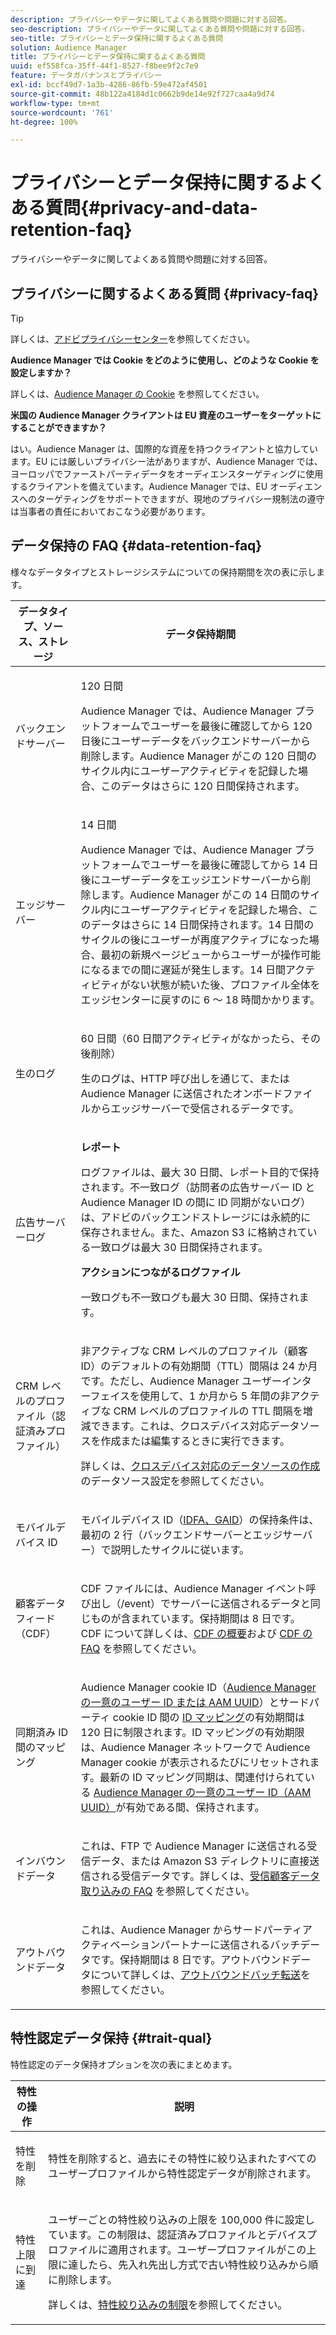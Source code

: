 ```yaml
---
description: プライバシーやデータに関してよくある質問や問題に対する回答。
seo-description: プライバシーやデータに関してよくある質問や問題に対する回答。
seo-title: プライバシーとデータ保持に関するよくある質問
solution: Audience Manager
title: プライバシーとデータ保持に関するよくある質問
uuid: ef558fca-35ff-44f1-8527-f8bee9f2c7e9
feature: データガバナンスとプライバシー
exl-id: bccf49d7-1a3b-4286-86fb-59e472af4501
source-git-commit: 48b122a4184d1c0662b9de14e92f727caa4a9d74
workflow-type: tm+mt
source-wordcount: '761'
ht-degree: 100%

---
```


# プライバシーとデータ保持に関するよくある質問{#privacy-and-data-retention-faq}

プライバシーやデータに関してよくある質問や問題に対する回答。

<!-- faq_privacy.xml -->

## プライバシーに関するよくある質問 {#privacy-faq}

>[!TIP]
>
>詳しくは、[アドビプライバシーセンター](https://www.adobe.com/jp/privacy.html)を参照してください。

**Audience Manager では Cookie をどのように使用し、どのような Cookie を設定しますか？**

詳しくは、[Audience Manager の Cookie](https://docs.adobe.com/content/help/ja-JP/core-services/interface/ec-cookies/cookies-am.html) を参照してください。

**米国の Audience Manager クライアントは EU 資産のユーザーをターゲットにすることができますか？**

はい。Audience Manager は、国際的な資産を持つクライアントと協力しています。EU には厳しいプライバシー法がありますが、Audience Manager では、ヨーロッパでファーストパーティデータをオーディエンスターゲティングに使用するクライアントを備えています。Audience Manager では、EU オーディエンスへのターゲティングをサポートできますが、現地のプライバシー規制法の遵守は当事者の責任においておこなう必要があります。

<!-- 

<p> <b>Why does the IP address need to be removed from log files?</b> </p> 
<p>While still an open question in the US, regulators in Europe consider IP addresses as personally identifiable information (PII). As a result, companies that collect IP addresses in the EU are subject to strict data processing requirements. To support expansion into the EU, and help reduce compliance requirements for our customers, we remove IP addresses from log files. Also, this change addresses where we believe industry self-regulation and legally required regulations are moving within the United States. Removing IP addresses is a proactive change that will help Audience Manager (and our partners) comply with existing and future PII-related legislation. </p>

 -->

## データ保持の FAQ {#data-retention-faq}

様々なデータタイプとストレージシステムについての保持期間を次の表に示します。

<table id="table_21C0B13A57A44DE0999FB33F363C88F6"> 
 <thead> 
  <tr> 
   <th colname="col1" class="entry"> データタイプ、ソース、ストレージ </th> 
   <th colname="col2" class="entry"> データ保持期間 </th> 
  </tr> 
 </thead>
 <tbody> 
  <tr> 
   <td colname="col1"> <p>バックエンドサーバー </p> </td> 
   <td colname="col2"> <p>120 日間 </p> <p> Audience Manager では、Audience Manager プラットフォームでユーザーを最後に確認してから 120 日後にユーザーデータをバックエンドサーバーから削除します。<span class="keyword">Audience Manager</span> がこの 120 日間のサイクル内にユーザーアクティビティを記録した場合、このデータはさらに 120 日間保持されます。 </p> </td> 
  </tr> 
  <tr> 
   <td colname="col1"> <p>エッジサーバー </p> </td> 
   <td colname="col2"> <p> 14 日間 </p> <p>Audience Manager では、Audience Manager プラットフォームでユーザーを最後に確認してから 14 日後にユーザーデータをエッジエンドサーバーから削除します。<span class="keyword">Audience Manager</span> がこの 14 日間のサイクル内にユーザーアクティビティを記録した場合、このデータはさらに 14 日間保持されます。14 日間のサイクルの後にユーザーが再度アクティブになった場合、最初の新規ページビューからユーザーが操作可能になるまでの間に遅延が発生します。14 日間アクティビティがない状態が続いた後、プロファイル全体をエッジセンターに戻すのに 6 ～ 18 時間かかります。 </p> </td> 
  </tr> 
  <tr> 
   <td colname="col1"> <p>生のログ </p> </td> 
   <td colname="col2"> <p>60 日間（60 日間アクティビティがなかったら、その後削除） </p> <p>生のログは、HTTP 呼び出しを通じて、または <span class="keyword">Audience Manager</span> に送信されたオンボードファイルからエッジサーバーで受信されるデータです。 </p> </td> 
  </tr> 
  <tr> 
   <td colname="col1"> <p>広告サーバーログ </p> </td> 
   <td colname="col2"> <p><b>レポート</b> </p> <p>ログファイルは、最大 30 日間、レポート目的で保持されます。不一致ログ（訪問者の広告サーバー ID と <span class="keyword">Audience Manager</span> ID の間に ID 同期がないログ）は、アドビのバックエンドストレージには永続的に保存されません。また、<span class="keyword">Amazon S3</span> に格納されている一致ログは最大 30 日間保持されます。 </p> <p><b>アクションにつながるログファイル</b> </p> <p>一致ログも不一致ログも最大 30 日間、保持されます。 </p> </td> 
  </tr> 
  <tr> 
   <td colname="col1"> <p>CRM レベルのプロファイル（認証済みプロファイル） </p> </td> 
   <td colname="col2"> <p>非アクティブな CRM レベルのプロファイル（顧客 ID）のデフォルトの有効期間（TTL）間隔は 24 か月です。ただし、Audience Manager ユーザーインターフェイスを使用して、1 か月から 5 年間の非アクティブな CRM レベルのプロファイルの TTL 間隔を増減できます。これは、クロスデバイス対応データソースを作成または編集するときに実行できます。</p> <p>詳しくは、<a href="../features/profile-merge-rules/merge-rules-start.md#settings">クロスデバイス対応のデータソースの作成</a>のデータソース設定を参照してください。</p> </td> 
  </tr> 
  <tr> 
   <td colname="col1"> <p>モバイルデバイス ID </p> </td> 
   <td colname="col2"> <p>モバイルデバイス ID（<a href="../reference/ids-in-aam.md">IDFA、GAID</a>）の保持条件は、最初の 2 行（バックエンドサーバーとエッジサーバー）で説明したサイクルに従います。 </p> </td> 
  </tr> 
  <tr> 
   <td colname="col1"> <p>顧客データフィード（CDF） </p> </td> 
   <td colname="col2"> <p>CDF ファイルには、<span class="keyword">Audience Manager</span> イベント呼び出し（/event）でサーバーに送信されるデータと同じものが含まれています。保持期間は 8 日です。CDF について詳しくは、<a href="../features/cdf-files.md">CDF の概要</a>および <a href="../faq/faq-cdf.md">CDF の FAQ</a> を参照してください。 </p> </td> 
  </tr> 
  <tr> 
   <td colname="col1"> <p>同期済み ID 間のマッピング </p> </td> 
   <td colname="col2"> <p>Audience Manager cookie ID（<a href="../reference/ids-in-aam.md">Audience Manager の一意のユーザー ID または AAM UUID</a>）とサードパーティ cookie ID 間の <a href="../features/administration/usage-limits.md#id-mapping-limits">ID マッピング</a>の有効期間は 120 日に制限されます。ID マッピングの有効期限は、Audience Manager ネットワークで Audience Manager cookie が表示されるたびにリセットされます。最新の ID マッピング同期は、関連付けられている <a href="../reference/ids-in-aam.md">Audience Manager の一意のユーザー ID（AAM UUID）</a>が有効である間、保持されます。</p></td> 
  </tr> 
  <tr> 
   <td colname="col1"> <p>インバウンドデータ </p> </td> 
   <td colname="col2"> <p>これは、FTP で <span class="keyword">Audience Manager</span> に送信される受信データ、または <span class="keyword">Amazon S3</span> ディレクトリに直接送信される受信データです。詳しくは、<a href="../faq/faq-inbound-data-ingestion.md">受信顧客データ取り込みの FAQ</a> を参照してください。 </p> </td> 
  </tr> 
  <tr> 
   <td colname="col1"> <p>アウトバウンドデータ </p> </td> 
   <td colname="col2"> <p>これは、<span class="keyword">Audience Manager</span> からサードパーティアクティベーションパートナーに送信されるバッチデータです。保持期間は 8 日です。アウトバウンドデータについて詳しくは、<a href="../integration/receiving-audience-data/batch-outbound-transfers/outbound-file-name-contents.md">アウトバウンドバッチ転送</a>を参照してください。 </p> </td> 
  </tr> 
 </tbody> 
</table>

## 特性認定データ保持 {#trait-qual}

特性認定のデータ保持オプションを次の表にまとめます。

<table id="table_7FB42BEF138540AAB6869995C1AB8D3F"> 
 <thead> 
  <tr> 
   <th colname="col1" class="entry"> 特性の操作 </th> 
   <th colname="col2" class="entry"> 説明 </th> 
  </tr>
 </thead>
 <tbody> 
  <tr> 
   <td colname="col1"> <p>特性を削除 </p> </td> 
   <td colname="col2"> <p>特性を削除すると、過去にその特性に絞り込まれたすべてのユーザープロファイルから特性認定データが削除されます。 </p> </td> 
  </tr> 
  <tr> 
   <td colname="col1"> <p>特性上限に到達 </p> </td> 
   <td colname="col2"> <p>ユーザーごとの特性絞り込みの上限を 100,000 件に設定しています。この制限は、認証済みプロファイルとデバイスプロファイルに適用されます。ユーザープロファイルがこの上限に達したら、先入れ先出し方式で古い特性絞り込みから順に削除します。 </p> <p>詳しくは、<a href="../features/traits/trait-and-segment-qualification-reference.md#trait-qualification-limit">特性絞り込みの制限</a>を参照してください。 </p> </td> 
  </tr> 
 </tbody> 
</table>
